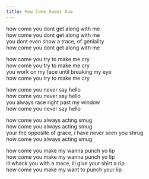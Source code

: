 ```yaml
---
title: How Come Sweet Gum
---
```


how come you dont get along with me  
how come you dont get along with me  
you dont even show a trace, of geniality  
how come you dont get along with me  

how come you try to make me cry  
how come you try to make me cry  
you work on my face until breaking my eye  
how come you try to make me cry  

how come you never say hello  
how come you never say hello  
you always race right past my window  
how come you never say hello  

how come you always acting smug  
how come you always acting smug  
your the opposite of grace, i have never seen you shrug  
how come you always acting smug  

how come you make my wanna punch yo lip  
how come you make my wanna punch yo lip  
ill whack you with a mace, ill give your shirt a rip  
how come you make my want to punch your lip  
